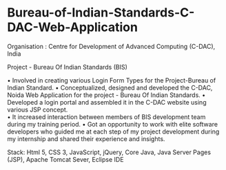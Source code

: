 # Bureau-of-Indian-Standards-C-DAC-Web-Application

Organisation : Centre for Development of Advanced Computing (C-DAC), India

Project - Bureau Of Indian Standards (BIS)

• Involved in creating various Login Form Types for the Project-Bureau of Indian Standard. 
• Conceptualized, designed and developed the C-DAC, Noida Web Application for the project - Bureau Of Indian Standards. 
• Developed a login portal and assembled it in the C-DAC website using various JSP concept.      
• It increased interaction between members of BIS development team during my training period.
• Got an opportunity to work with elite software developers who guided me at each step of my project development during my internship and shared their experience and insights. 

Stack: Html 5, CSS 3, JavaScript, jQuery, Core Java, Java Server Pages (JSP), Apache Tomcat Sever, Eclipse IDE
